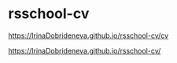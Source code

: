 # rsschool-cv
https://IrinaDobrideneva.github.io/rsschool-cv/cv

https://IrinaDobrideneva.github.io/rsschool-cv/
